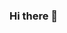 ### Hi there 👋

<!--
**niasantiago/niasantiago** is a ✨ _special_ ✨ repository because its `README.md` (this file) appears on your GitHub profile.

(https://user-images.githubusercontent.com/126848887/231267552-aee1cd51-24ba-41c2-881b-26b29e2126a6.png)

Here are some ideas to get you started:

- 🔭 I’m currently working on ...
- 🌱 I’m currently learning ...
- 👯 I’m looking to collaborate on ...
- 🤔 I’m looking for help with ...
- 💬 Ask me about ...
- 📫 How to reach me: niasantiago@netlify.app
- 😄 Pronouns: she/her/hers
- ⚡ Fun fact: ...
-->

